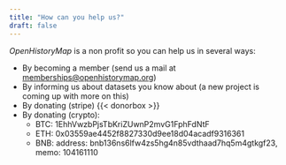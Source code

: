 ```yaml
---
title: "How can you help us?"
draft: false
---
```


_OpenHistoryMap_ is a non profit so you can help us in several ways:

* By becoming a member (send us a mail at memberships@openhistorymap.org) 
* By informing us about datasets you know about (a new project is coming up with more on this)
* By donating (stripe)
{{< donorbox >}}
* By donating (crypto):
  * BTC: 1EhhVwzbPjsTbKriZUwnP2mvG1FphFdNtF
  * ETH: 0x03559ae4452f8827330d9ee18d04acadf9316361
  * BNB: address: bnb136ns6lfw4zs5hg4n85vdthaad7hq5m4gtkgf23, memo: 104161110
